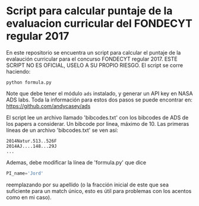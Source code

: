 # Script para calcular puntaje de la evaluacion curricular del FONDECYT regular 2017

En este repositorio se encuentra un script para calcular el puntaje de la 
evalaución curricular para el concurso FONDECYT regular 2017. ESTE SCRIPT NO ES OFICIAL,
USELO A SU PROPIO RIESGO. El script se corre haciendo:

````shell 
python formula.py
````

Note que debe tener el módulo ```ads``` instalado, y generar un API key en NASA ADS labs. Toda la información
para estos dos pasos se puede encontrar en: https://github.com/andycasey/ads

El script lee un archivo llamado 'bibcodes.txt' con los bibcodes de ADS de los 
papers a considerar. Un bibcode por linea, máximo de 10. Las primeras líneas de un 
archivo 'bibcodes.txt' se ven así:

````text
2014Natur.513..526F
2014AJ....148...29J
...
````

Ademas, debe modificar la línea de 'formula.py'
que dice

````python
PI_name='Jord' 
````

reemplazando por su apellido (o la fracción inicial de este que sea suficiente para un match único, esto 
es útil para problemas con los acentos como en mi caso).

